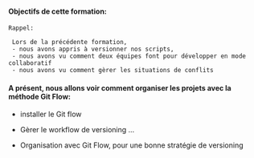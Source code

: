 
#### Objectifs de cette formation:
```
Rappel:

 Lors de la précédente formation,
 - nous avons appris à versionner nos scripts,
 - nous avons vu comment deux équipes font pour développer en mode collaboratif
 - nous avons vu comment gèrer les situations de conflits
 ```
 


#### A présent, nous allons voir comment organiser les projets avec la méthode Git Flow: 

- installer le Git flow 

- Gèrer le workflow de versioning ...

- Organisation  avec Git Flow, pour une bonne stratégie de versioning


